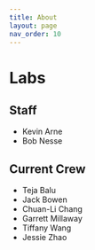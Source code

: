 ```yaml
---
title: About
layout: page
nav_order: 10
---
```


# Labs

## Staff

- Kevin Arne
- Bob Nesse

## Current Crew

- Teja Balu
- Jack Bowen
- Chuan-Li Chang
- Garrett Millaway
- Tiffany Wang
- Jessie Zhao
